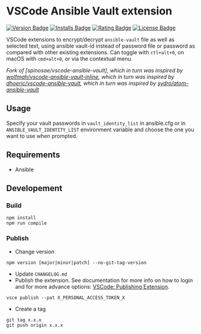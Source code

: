 # VSCode Ansible Vault extension

[![Version Badge](https://img.shields.io/vscode-marketplace/v/florianlaunay.ansible-vault.svg?style=flat-square&label=marketplace)](https://marketplace.visualstudio.com/items?itemName=florianlaunay.ansible-vault)
[![Installs Badge](https://img.shields.io/vscode-marketplace/i/florianlaunay.ansible-vault.svg?style=flat-square)](https://marketplace.visualstudio.com/items?itemName=florianlaunay.ansible-vault)
[![Rating Badge](https://img.shields.io/vscode-marketplace/r/florianlaunay.ansible-vault.svg?style=flat-square)](https://marketplace.visualstudio.com/items?itemName=florianlaunay.ansible-vault)
[![License Badge](https://img.shields.io/badge/License-MPL%202.0-blue.svg?style=flat-square)](https://www.mozilla.org/en-US/MPL/2.0/)

VSCode extensions to encrypt/decrypt `ansible-vault` file as well as selected text, using ansible vault-id instead of password file or password as compared with other existing extensions. Can toggle with <kbd>`ctl+alt+0`</kbd>, on macOS with <kbd>`cmd+alt+0`</kbd>, or via the contextual menu.

_Fork of [spinosae/vscode-ansible-vault], which in turn was inspired by [wolfmah/vscode-ansible-vault-inline](https://gitlab.com/wolfmah/vscode-ansible-vault-inline), which in turn was inspired by [dhoeric/vscode-ansible-vault](https://github.com/dhoeric/vscode-ansible-vault), which in turn was inspired by [sydro/atom-ansible-vault](https://github.com/sydro/atom-ansible-vault)_


## Usage

Specify your vault passwords in `vault_identity_list` in ansible.cfg or in `ANSIBLE_VAULT_IDENTITY_LIST` environment variable and choose the one you want to use when prompted.

## Requirements

- Ansible

## Developement

### Build

```
npm install
npm run compile
```

### Publish

* Change version
```
npm version [major|minor|patch] --no-git-tag-version
```
* Update `CHANGELOG.md`
* Publish the extension. See documentation for more info on how to login and for more advance options: [VSCode: Publishing Extension](https://code.visualstudio.com/api/working-with-extensions/publishing-extension).
```
vsce publish --pat X_PERSONAL_ACCESS_TOKEN_X
```
* Create a tag
```
git tag x.x.x
git push origin x.x.x
```
